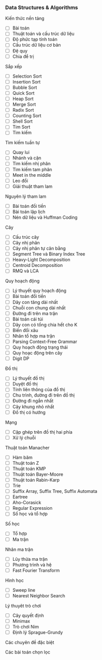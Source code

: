 ### Data Structures & Algorithms
Kiến thức nền tảng
- [ ] Bài toán
- [ ] Thuật toán và cấu trúc dữ liệu
- [ ] Độ phức tạp tính toán
- [ ] Cấu trúc dữ liệu cơ bản
- [ ] Đệ quy
- [ ] Chia để trị

Sắp xếp
- [ ] Selection Sort
- [ ] Insertion Sort
- [ ] Bubble Sort
- [ ] Quick Sort
- [ ] Heap Sort
- [ ] Merge Sort
- [ ] Radix Sort
- [ ] Counting Sort
- [ ] Shell Sort
- [ ] Tim Sort
- [ ] Tìm kiếm

Tìm kiếm tuần tự
- [ ] Quay lui
- [ ] Nhánh và cận
- [ ] Tìm kiếm nhị phân
- [ ] Tìm kiếm tam phân
- [ ] Meet in the middle
- [ ] Leo đồi
- [ ] Giải thuật tham lam

Nguyên lý tham lam
- [ ] Bài toán đồi tiền
- [ ] Bài toán lập lịch
- [ ] Nén dữ liệu và Huffman Coding

Cây
- [ ] Cấu trúc cây
- [ ] Cây nhị phân
- [ ] Cây nhị phân tự cân bằng
- [ ] Segment Tree và Binary Index Tree
- [ ] Heavy-Light Decomposition
- [ ] Centroid Decomposition
- [ ] RMQ và LCA

Quy hoạch động
- [ ] Lý thuyết quy hoạch động
- [ ] Bài toán đổi tiền
- [ ] Dãy con tăng dài nhất
- [ ] Chuỗi con chung dài nhất
- [ ] Đường đi trên ma trận
- [ ] Bài toán cái túi
- [ ] Dãy con có tổng chia hết cho K
- [ ] Biến đổi xâu
- [ ] Nhân tổ hợp ma trận
- [ ] Parsing Context-Free Grammar
- [ ] Quy hoạch động trạng thái
- [ ] Quy hoạc động trên cây
- [ ] Digit DP

Đồ thị
- [ ] Lý thuyết đồ thị
- [ ] Duyệt đồ thị
- [ ] Tính liên thông của đồ thị
- [ ] Chu trình, đường đi trên đồ thị
- [ ] Đường đi ngắn nhất
- [ ] Cây khung nhỏ nhất
- [ ] Đồ thị có hướng

Mạng
- [ ] Cặp ghép trên đồ thị hai phía
- [ ] Xử lý chuỗi

Thuật toán Manacher
- [ ] Hàm băm
- [ ] Thuật toán Z
- [ ] Thuật toán KMP
- [ ] Thuật toán Bayer-Moore
- [ ] Thuật toán Rabin-Karp
- [ ] Trie
- [ ] Suffix Array, Suffix Tree, Suffix Automata
- [ ] Eartree
- [ ] Aho-Corasick
- [ ] Regular Expression
- [ ] Số học và tổ hợp

Số học
- [ ] Tổ hợp
- [ ] Ma trận

Nhân ma trận
- [ ] Lũy thừa ma trận
- [ ] Phương trình và hệ
- [ ] Fast Fourier Transform

Hình học
- [ ] Sweep line
- [ ] Nearest Neighbor Search

Lý thuyêt trò chơi
- [ ] Cây quyết định
- [ ] Minimax
- [ ] Trò chơi Nim
- [ ] Định lý Sprague-Grundy

Các chuyên đề đặc biệt

Các bài toán chọn lọc
